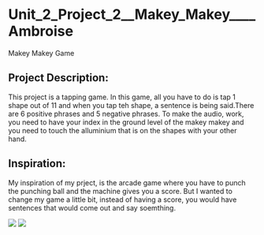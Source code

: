 # Unit_2_Project_2__Makey_Makey____Ambroise
Makey Makey Game

<h2> Project Description: </h2>
<p> This project is a tapping game. In this game, all you have to do is tap 1 shape out of 11 and when you tap teh shape, a sentence is 
being said.There are 6 positive phrases and 5 negative phrases. To make the audio, work, you need to have your index in the ground level
of the makey makey and you need to touch the alluminium that is on the shapes with your other hand.</p>

<h2> Inspiration: </h2>
<p> My inspiration of my prject, is the arcade game where you have to punch the punching ball and the machine gives you a score. But I
wanted to change my game a little bit, instead of having a score, you would have sentences that would come out and say soemthing.</p>

<img src = "http://i.imgur.com/undefined.jpg">
<img src = "http://i.imgur.com/5oW6rwb.jpg">
